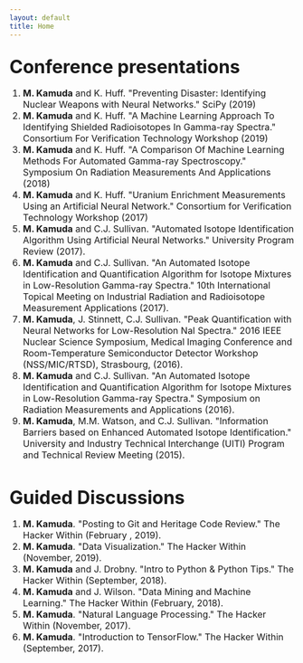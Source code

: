 ```yaml
---
layout: default
title: Home
---
```

    


<section id="Conference">
<div class="page-header"><h2><font size="6">Conference presentations</font></h2></div>
      <ol>
        <table width="150%" align="center" border="0" cellpadding="20">
          <font size="3">
          <li><strong>M. Kamuda</strong> and K. Huff. "Preventing Disaster: Identifying Nuclear Weapons with Neural Networks." SciPy (2019)</li>
          <li><strong>M. Kamuda</strong> and K. Huff. "A Machine Learning Approach To Identifying Shielded Radioisotopes In Gamma-ray Spectra." Consortium For Verification Technology Workshop (2019)</li>
          <li><strong>M. Kamuda</strong> and K. Huff. "A Comparison Of Machine Learning Methods For Automated Gamma-ray Spectroscopy." Symposium On Radiation Measurements And Applications (2018)</li>
          <li><strong>M. Kamuda</strong> and K. Huff. "Uranium Enrichment Measurements Using an Artificial Neural Network." Consortium for Verification Technology Workshop (2017)</li>
          <li><strong>M. Kamuda</strong> and C.J. Sullivan. "Automated Isotope Identification Algorithm Using Artificial Neural Networks." University Program Review (2017).</li>
          <li><strong>M. Kamuda</strong> and C.J. Sullivan. "An Automated Isotope Identification and Quantification Algorithm for Isotope Mixtures in Low-Resolution Gamma-ray Spectra." 10th International Topical Meeting on Industrial Radiation and Radioisotope Measurement Applications (2017).</li>
          <li><strong>M. Kamuda</strong>, J. Stinnett, C.J. Sullivan. "Peak Quantification with Neural Networks for Low-Resolution NaI Spectra." 2016 IEEE Nuclear Science Symposium, Medical Imaging Conference and Room-Temperature Semiconductor Detector Workshop (NSS/MIC/RTSD), Strasbourg, (2016).</li>
          <li><strong>M. Kamuda</strong> and C.J. Sullivan. "An Automated Isotope Identification and Quantification Algorithm for Isotope Mixtures in Low-Resolution Gamma-ray Spectra." Symposium on Radiation Measurements and Applications (2016).</li>
          <li><strong>M. Kamuda</strong>, M.M. Watson, and C.J. Sullivan. "Information Barriers based on Enhanced Automated Isotope Identification." University and Industry Technical Interchange (UITI) Program and Technical Review Meeting (2015).</li>
          </font>
         </table>
      </ol>
    </section>


<section id="Guided Discussions">
<div class="page-header"><h2><font size="6">Guided Discussions</font></h2></div>
      <ol>
        <table width="150%" align="center" border="0" cellpadding="20">
          <font size="3">        
          <li><strong>M. Kamuda</strong>. "Posting to Git and Heritage Code Review." The Hacker Within (February , 2019).</li>
          <li><strong>M. Kamuda</strong>. "Data Visualization." The Hacker Within (November, 2019).</li>
          <li><strong>M. Kamuda</strong> and  J. Drobny. "Intro to Python & Python Tips." The Hacker Within (September, 2018).</li>          
          <li><strong>M. Kamuda</strong> and J. Wilson. "Data Mining and Machine Learning." The Hacker Within (February, 2018).</li>
          <li><strong>M. Kamuda</strong>. "Natural Language Processing." The Hacker Within (November, 2017).</li>
          <li><strong>M. Kamuda</strong>. "Introduction to TensorFlow." The Hacker Within (September, 2017).</li>
          </font>
         </table>
      </ol>
    </section>
